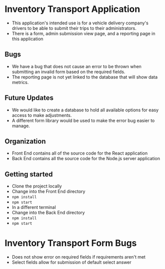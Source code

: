 # Inventory Transport Application
- This application's intended use is for a vehicle delivery company's drivers to be able to submit their trips to their administrators.
- There is a form, admin submission view page, and a reporting page in this application

## Bugs
- We have a bug that does not cause an error to be thrown when submitting an invalid form based on the required fields.
- The reporting page is not yet linked to the database that will show data metrics.

## Future Updates
- We would like to create a database to hold all available options for easy access to make adjustments.
- A different form library would be used to make the error bug easier to manage.

## Organization
- Front End contains all of the source code for the React application
- Back End contains all the source code for the Node.js server application

## Getting started
- Clone the project locally
- Change into the Front End directory
- `npm install`
- `npm start`
- In a different terminal
- Change into the Back End directory
- `npm install`
- `npm start`

# Inventory Transport Form Bugs
- Does not show error on required fields if requirements aren't met
- Select fields allow for submission of default select answer
